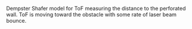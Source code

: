 Dempster Shafer model for ToF measuring the distance to the perforated wall. ToF is moving toward the obstacle with some rate of laser beam bounce.
